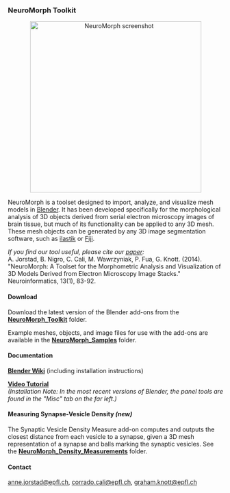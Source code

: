 ### NeuroMorph Toolkit

<p align="center">
<img src="https://github.com/ajorstad/NeuroMorph/raw/master/NeuroMorph_screenshot.png" alt="NeuroMorph screenshot" height="400px"/>
</p>

NeuroMorph is a toolset designed to import, analyze, and visualize mesh models in [Blender](https://www.blender.org/). It has been developed specifically for the morphological analysis of 3D objects derived from serial electron microscopy images of brain tissue, but much of its functionality can be applied to any 3D mesh.  These mesh objects can be generated by any 3D image segmentation software, such as [ilastik](http://ilastik.org/) or [Fiji](http://fiji.sc/Fiji).

*If you find our tool useful, please cite our [paper](http://link.springer.com/article/10.1007%2Fs12021-014-9242-5):*  
A. Jorstad, B. Nigro, C. Cali, M. Wawrzyniak, P. Fua, G. Knott.  (2014).  "NeuroMorph: A Toolset for the Morphometric Analysis and Visualization of 3D Models Derived from Electron Microscopy Image Stacks." Neuroinformatics, 13(1), 83-92.

#### Download

Download the latest version of the Blender add-ons from the [**NeuroMorph_Toolkit**](https://github.com/ajorstad/NeuroMorph/raw/master/NeuroMorph_Toolkit) folder.

Example meshes, objects, and image files for use with the add-ons are available in the [**NeuroMorph_Samples**](https://github.com/ajorstad/NeuroMorph/raw/master/NeuroMorph_Samples) folder.


#### Documentation
[**Blender Wiki**](http://wiki.blender.org/index.php/Extensions:2.6/Py/Scripts/Neuro_tool)  (including installation instructions)

[**Video Tutorial**](https://www.youtube.com/watch?v=CVkcYjWgceM&vq=hd720)  
*(Installation Note: In the most recent versions of Blender, the panel tools are found in the "Misc" tab on the far left.)*


#### Measuring Synapse-Vesicle Density *(new)*
The Synaptic Vesicle Density Measure add-on computes and outputs the closest distance from each vesicle to a synapse, given a 3D mesh representation of a synapse and balls marking the synaptic vesicles.  See the [**NeuroMorph_Density_Measurements**](https://github.com/ajorstad/NeuroMorph/raw/master/NeuroMorph_Density_Measurements) folder.


#### Contact
<anne.jorstad@epfl.ch>, <corrado.cali@epfl.ch>, <graham.knott@epfl.ch>
